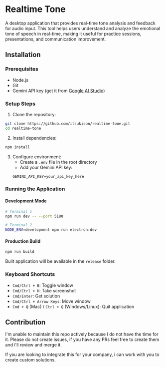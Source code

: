 # Realtime Tone

A desktop application that provides real-time tone analysis and feedback for audio input. This tool helps users understand and analyze the emotional tone of speech in real-time, making it useful for practice sessions, presentations, and communication improvement.

## Installation

### Prerequisites

- Node.js
- Git
- Gemini API key (get it from [Google AI Studio](https://makersuite.google.com/app/apikey))

### Setup Steps

1. Clone the repository:

```bash
git clone https://github.com/itsukison/realtime-tone.git
cd realtime-tone
```

2. Install dependencies:

```bash
npm install
```

3. Configure environment:
   - Create a `.env` file in the root directory
   - Add your Gemini API key:
   ```
   GEMINI_API_KEY=your_api_key_here
   ```

### Running the Application

#### Development Mode

```bash
# Terminal 1
npm run dev -- --port 5180

# Terminal 2
NODE_ENV=development npm run electron:dev
```

#### Production Build

```bash
npm run build
```

Built application will be available in the `release` folder.

### Keyboard Shortcuts

- `Cmd/Ctrl + B`: Toggle window
- `Cmd/Ctrl + H`: Take screenshot
- `Cmd/Enter`: Get solution
- `Cmd/Ctrl + Arrow Keys`: Move window
- `Cmd + Q` (Mac) / `Ctrl + Q` (Windows/Linux): Quit application

## Contribution

I'm unable to maintain this repo actively because I do not have the time for it. Please do not create issues, if you have any PRs feel free to create them and i'll review and merge it.

If you are looking to integrate this for your company, i can work with you to create custom solutions.
